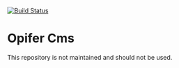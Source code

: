 [![Build Status](https://travis-ci.org/Opifer/Cms.svg?branch=master)](https://travis-ci.org/Opifer/Cms)

# Opifer Cms

   This repository is not maintained and should not be used.
